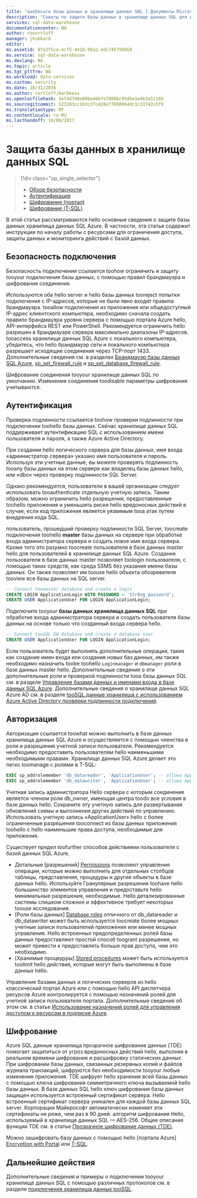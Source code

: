 ```yaml
---
title: "aaaSecure базы данных в хранилище данных SQL | Документы Microsoft"
description: "Советы по защите базы данных в хранилище данных SQL для разработки решений."
services: sql-data-warehouse
documentationcenter: NA
author: ronortloff
manager: jhubbard
editor: 
ms.assetid: 8fa2f5ca-4cf5-4418-99a2-4dc745799850
ms.service: sql-data-warehouse
ms.devlang: NA
ms.topic: article
ms.tgt_pltfrm: NA
ms.workload: data-services
ms.custom: security
ms.date: 10/31/2016
ms.author: rortloff;barbkess
ms.openlocfilehash: 5ef4d760e00be46bfe7808bc95dbe1e4b3a51165
ms.sourcegitcommit: 523283cc1b3c37c428e77850964dc1c33742c5f0
ms.translationtype: MT
ms.contentlocale: ru-RU
ms.lasthandoff: 10/06/2017
---
```

# <a name="secure-a-database-in-sql-data-warehouse"></a>Защита базы данных в хранилище данных SQL
> [!div class="op_single_selector"]
> * [Обзор безопасности](sql-data-warehouse-overview-manage-security.md)
> * [Аутентификация](sql-data-warehouse-authentication.md)
> * [Шифрование (портал)](sql-data-warehouse-encryption-tde.md)
> * [Шифрование (T-SQL)](sql-data-warehouse-encryption-tde-tsql.md)
> 
> 

В этой статье рассматриваются hello основные сведения о защите базы данных хранилища данных SQL Azure. В частности, эта статья содержит инструкции по началу работы с ресурсами для ограничения доступа, защиты данных и мониторинга действий с базой данных.

## <a name="connection-security"></a>Безопасность подключения
Безопасность подключения ссылается toohow ограничить и защиту tooyour подключения базы данных, с помощью правил брандмауэра и шифрование соединения.

Используются оба hello server и hello базы данных tooreject попытки подключения с IP-адресов, которые не были явно входят правила брандмауэра. tooallow подключения из приложения или общедоступный IP-адрес клиентского компьютера, необходимо сначала создать правило брандмауэра уровня сервера с помощью портала Azure hello, API-интерфейса REST или PowerShell. Рекомендуется ограничить hello разрешен в брандмауэре сервера максимально диапазоны IP-адресов.  tooaccess хранилище данных SQL Azure с локального компьютера, убедитесь, что hello брандмауэр сети и локального компьютера разрешает исходящие соединения через TCP-порт 1433.  Дополнительные сведения см. в разделах [Брандмауэр базы данных SQL Azure][Azure SQL Database firewall], [sp_set_firewall_rule][sp_set_firewall_rule] и [sp_set_database_firewall_rule][sp_set_database_firewall_rule].

Шифрование соединения tooyour хранилище данных SQL по умолчанию.  Изменение соединения toodisable параметры шифрования учитываются.

## <a name="authentication"></a>Аутентификация
Проверка подлинности ссылается toohow проверки подлинности при подключении toohello базы данных. Сейчас хранилище данных SQL поддерживает аутентификацию SQL с использованием имени пользователя и пароля, а также Azure Active Directory. 

При создании hello логического сервера для базы данных, имя входа «администратор сервера» указано имя пользователя и пароль. Используя эти учетные данные, вы можете проверять подлинность tooany базы данных на этом сервере как владелец базы данных hello, или «dbo» через проверку подлинности SQL Server.

Однако рекомендуется, пользователи в вашей организации следует использовать tooauthenticate отдельную учетную запись. Таким образом, можно ограничить hello разрешения, предоставленные toohello приложения и уменьшить риски hello вредоносных действий в случае, если код приложения является уязвимым tooa атак путем внедрения кода SQL. 

пользователь, прошедший проверку подлинности SQL Server, toocreate подключения toohello **master** базы данных на сервере при обработке входа администратора сервера и создать новое имя входа сервера.  Кроме того это разумно toocreate пользователя в базе данных master hello для пользователей в хранилище данных SQL Azure. Создание пользователя в базе данных master позволяет toologin пользователя, с помощью таких средств, как среда SSMS без указания имени базы данных.  Он также позволяет им toouse hello объекта обозревателя tooview все базы данных на SQL server.

```sql
-- Connect toomaster database and create a login
CREATE LOGIN ApplicationLogin WITH PASSWORD = 'Str0ng_password';
CREATE USER ApplicationUser FOR LOGIN ApplicationLogin;
```

Подключите tooyour **базы данных хранилища данных SQL** при обработке входа администратора сервера и создать пользователя базы данных на основе только что созданный входа сервера hello.

```sql
-- Connect tooSQL DW database and create a database user
CREATE USER ApplicationUser FOR LOGIN ApplicationLogin;
```

Если пользователь будет выполнять дополнительные операции, такие как создание имен входа или создания новых баз данных, им также необходимо назначить toobe toohello `Loginmanager` и `dbmanager` роли в базе данных master hello. Дополнительные сведения о эти дополнительные роли и проверкой подлинности tooa базы данных SQL см. в разделе [Управление базами данных и именами входа в базе данных SQL Azure][Managing databases and logins in Azure SQL Database].  Дополнительные сведения о хранилище данных SQL Azure AD см. в разделе [tooSQL данные хранилища с использованием Azure Active Directory проверки подлинности подключения][Connecting tooSQL Data Warehouse By Using Azure Active Directory Authentication].

## <a name="authorization"></a>Авторизация
Авторизация ссылается toowhat можно выполнить в базе данных хранилища данных SQL Azure и осуществляется с помощью членства в роли и разрешения учетной записи пользователя. Рекомендуется необходимо предоставить пользователям hello наименьшими необходимыми правами. Хранилище данных SQL Azure делает это легко toomanage с ролями в T-SQL:

```sql
EXEC sp_addrolemember 'db_datareader', 'ApplicationUser'; -- allows ApplicationUser tooread data
EXEC sp_addrolemember 'db_datawriter', 'ApplicationUser'; -- allows ApplicationUser toowrite data
```

Учетная запись администратора Hello сервера с которым соединение является членом роли db_owner, имеющая центра toodo все условия в базе данных hello. Сохраните эту учетную запись для развертывания обновлений схемы и выполнения других действий по управлению. Использовать учетную запись «ApplicationUser» hello с более ограниченные разрешения tooconnect из базы данных приложения toohello с hello наименьшие права доступа, необходимые для приложения.

Существует предел toofurther способов действиями пользователя с базой данных SQL Azure.

* Детальные [разрешений] [ Permissions] позволяют управления операции, которые можно выполнить для отдельных столбцов таблицы, представления, процедуры и другие объекты в базе данных hello. Используйте Гранулярные разрешения toohave hello большинство элементов управления и предоставьте hello минимальные разрешения, необходимые. Hello детализированные системы слишком сложное и эффективное требует некоторых toouse исследования.
* [Роли базы данных] [ Database roles] отличного от db_datareader и db_datawriter может быть используется toocreate более мощных учетные записи пользователей приложения или менее мощных управления. Hello встроенных предопределенных ролей базы данных предоставляют простой способ toogrant разрешения, но может привести к предоставлять больше прав доступа, чем это необходимо.
* [Хранимые процедуры] [ Stored procedures] может быть используется toolimit hello действия, которые могут быть выполнены в базе данных hello.

Управление базами данных и логических серверов из hello классический портал Azure или с помощью hello API диспетчера ресурсов Azure контролируется с помощью назначений ролей для учетной записи пользователя портала. Дополнительные сведения об этом см. в статье [Использование назначений ролей для управления доступом к ресурсам в подписке Azure][Role-based access control in Azure Portal].

## <a name="encryption"></a>Шифрование
Azure SQL данные хранилища прозрачное шифрование данных (TDE) помогает защититься от угроз вредоносных действий hello, выполняя в реальном времени шифрование и расшифровку статических данных.  При шифровании базы данных, связанных резервных копий и файлов журнала транзакций, шифруются без необходимости tooyour любые изменения приложения. TDE шифрует hello хранения всей базы данных с помощью ключа шифрования симметричного ключа вызываемой hello базы данных. В базе данных SQL hello ключ шифрования базы данных защищен используется встроенный сертификат сервера. Hello встроенный сертификат сервера уникален для каждой базы данных SQL server. Корпорация Майкрософт автоматически изменяет эти сертификаты не реже, чем раз в 90 дней. алгоритм шифрования Hello, используемый в хранилище данных SQL — AES-256. Общее описание функции TDE см. в статье [Прозрачное шифрование данных (TDE)][Transparent Data Encryption].

Можно зашифровать базу данных с помощью hello [портала Azure] [ Encryption with Portal] или [T-SQL][Encryption with TSQL].

## <a name="next-steps"></a>Дальнейшие действия
Дополнительные сведения и примеры о подключении tooyour хранилище данных SQL с помощью различных протоколов см. в разделе [подключения хранилища данных tooSQL][Connect tooSQL Data Warehouse].

<!--Image references-->

<!--Article references-->
[Connect tooSQL Data Warehouse]: ./sql-data-warehouse-connect-overview.md
[Encryption with Portal]: ./sql-data-warehouse-encryption-tde.md
[Encryption with TSQL]: ./sql-data-warehouse-encryption-tde-tsql.md
[Connecting tooSQL Data Warehouse By Using Azure Active Directory Authentication]: ./sql-data-warehouse-authentication.md

<!--MSDN references-->
[Azure SQL Database firewall]: https://msdn.microsoft.com/library/ee621782.aspx
[sp_set_firewall_rule]: https://msdn.microsoft.com/library/dn270017.aspx
[sp_set_database_firewall_rule]: https://msdn.microsoft.com/library/dn270010.aspx
[Database roles]: https://msdn.microsoft.com/library/ms189121.aspx
[Managing databases and logins in Azure SQL Database]: https://msdn.microsoft.com/library/ee336235.aspx
[Permissions]: https://msdn.microsoft.com/library/ms191291.aspx
[Stored procedures]: https://msdn.microsoft.com/library/ms190782.aspx
[Transparent Data Encryption]: https://msdn.microsoft.com/library/bb934049.aspx
[Azure portal]: https://portal.azure.com/

<!--Other Web references-->
[Role-based access control in Azure Portal]: https://azure.microsoft.com/documentation/articles/role-based-access-control-configure
